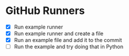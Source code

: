 # GitHub Runners

- [x] Run example runner
- [x] Run example runner and create a file 
- [x] Run an example file and add it to the commit
- [ ] Run the example and try doing that in Python
